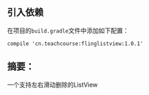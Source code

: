 ## 引入依赖
在项目的`build.gradle`文件中添加如下配置：

```
compile 'cn.teachcourse:flinglistview:1.0.1'
```

## 摘要：
一个支持左右滑动删除的ListView